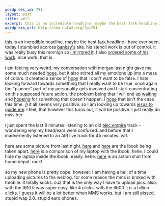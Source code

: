 ```yaml
--- 
wordpress_id: 791
layout: post
title: well
excerpt: this is an incredible headline. maybe the best fark headline I have ever seen. today I stumbled accross banksy's site. his stencil work is out of control. it was really busy this mornign so i mirrore...
wordpress_url: http://new.nata2.org/?p=791
---
```

<a href="http://forums.fark.com/cgi/fark/comments.pl?IDLink=884042">this</a> is an incredible headline. maybe the best <a href="http://www.fark.com">fark</a> headline I have ever seen. today I stumbled accross <a href="http://www.banksy.co.uk/">banksy's</a> site. his stencil work is out of control. it was really busy this mornign so <a href="http://dopeman.org/mirrors/www.banksy.co.uk">i mirrored it</a>. I also <a href="http://www.picturesofwalls.com/banksy">ordered some of his work</a>. nice work. that is. <br/><br/>i am feeling very weird. my conversation with morgan last night gave me some much needed <a href="http://www.ambernet.kiev.ua/~dolinsky/anton/hope.jpg">hope</a>. but it also stirred all my emotions up into a mess of colors. it created a sense of <a href="http://www.sanctuaryproductions.bigstep.com/hope.jpg">hope</a> that I don't want to be false. I hate looking forward towards something that I really want to be true. once again the "planner" part of my personality gets involved and I start concentrating on this supposed future action. the problem being that I will end up  <a href="http://www.secretarmies.com/images/waiting.jpg">waiting</a> and <a href="http://www.rpi.edu/~nanr/nanr1.GIF">hopeing</a> for something that doesn't happen. I <a href="http://leitl.org/sylvia/hope.jpg">hope</a> that isn't the case  this time. <b>;)</b> it all seems very positive. so I am looking up towards <a href="http://www.cyberhymnal.org/img/h/a/harkness_r.jpg">jesus to guide me</a>. I feel, that however this turns out, it will be positive. I just really do miss her. <br/><br/>i just spent the last 8 minutes listening to an old <a href="http://www.digitalhardcore.com/news.asp">alec empire</a> track - wondering why my head/ears were confused. and before that I inadvertently listened to an AIR live track for 45 minutes. wtf. <br/><br/>here are some picture from last night. <a href="http://nata2.info/?path=pictures%2Fmisc%2Fphone_camera%2Fnokia_6600&img=Img%28056%29.jpg">here</a> and <a href="http://nata2.info/?path=pictures%2Fmisc%2Fphone_camera%2Fnokia_6600&img=Img%28057%29.jpg">here</a> are the ibook being taken apart. <a href="http://nata2.info/?path=pictures%2Fmisc%2Fphone_camera%2Fnokia_6600&img=Img%28055%29.jpg">here</a> is a comparison of my laptop with the ibook. hehe. I could hide my laptop inside the ibook. easily. hehe. <a href="http://nata2.info/?path=pictures%2Fmisc%2Fphone_camera%2Fnokia_6600&img=Img%28060%29.jpg">here</a> is an action shot from home depot. rock!<br/><br/>so my new phone is pretty dope. however. I am having a hell of a time uploading pictures to the weblog. for some reason the mms is broked with tmobile. it totally sucks. cuz that is the only way I have to upload  pics. also. with the t610 it was super easy. like 4 clicks. with the  6600 it is a billion clicks. I guess it will be a lot better when MMS works. but I am still pissed. stupid wap 2.0. stupid euro phones. 
